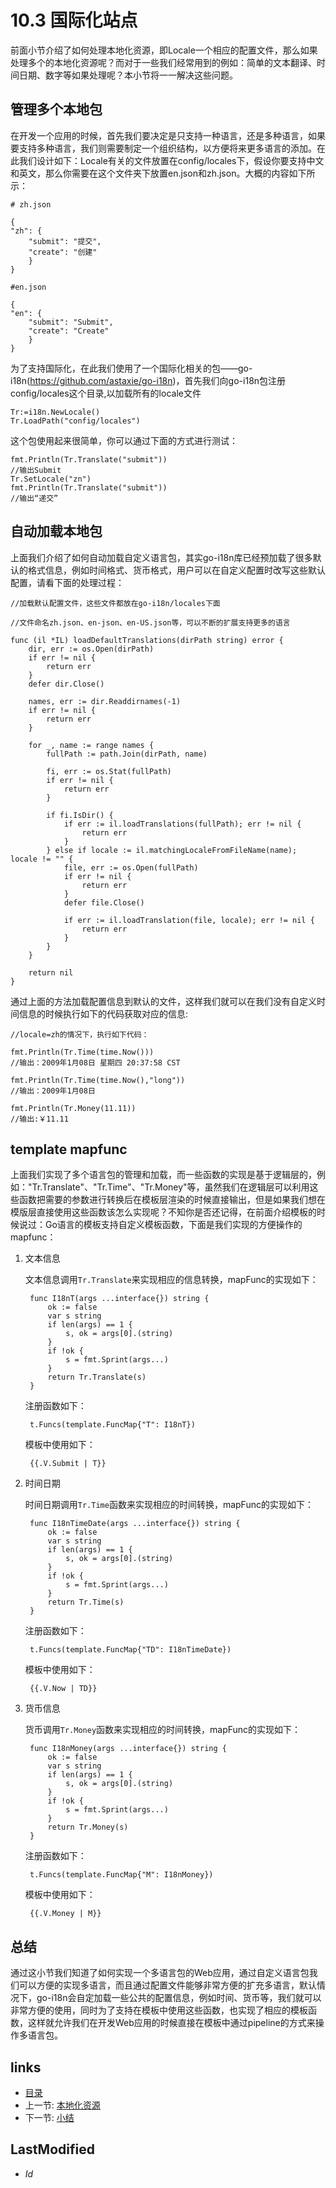 # 10.3 国际化站点
前面小节介绍了如何处理本地化资源，即Locale一个相应的配置文件，那么如果处理多个的本地化资源呢？而对于一些我们经常用到的例如：简单的文本翻译、时间日期、数字等如果处理呢？本小节将一一解决这些问题。
## 管理多个本地包
在开发一个应用的时候，首先我们要决定是只支持一种语言，还是多种语言，如果要支持多种语言，我们则需要制定一个组织结构，以方便将来更多语言的添加。在此我们设计如下：Locale有关的文件放置在config/locales下，假设你要支持中文和英文，那么你需要在这个文件夹下放置en.json和zh.json。大概的内容如下所示：
	
	# zh.json

	{
    "zh": {
        "submit": "提交",
        "create": "创建"
    	}
	}

	#en.json

	{
    "en": {
        "submit": "Submit",
        "create": "Create"
    	}
	}

为了支持国际化，在此我们使用了一个国际化相关的包——go-i18n(https://github.com/astaxie/go-i18n)，首先我们向go-i18n包注册config/locales这个目录,以加载所有的locale文件

	Tr:=i18n.NewLocale()	
	Tr.LoadPath("config/locales")
	
这个包使用起来很简单，你可以通过下面的方式进行测试：

	fmt.Println(Tr.Translate("submit"))
	//输出Submit
	Tr.SetLocale("zn")
	fmt.Println(Tr.Translate("submit"))
	//输出“递交”

## 自动加载本地包
上面我们介绍了如何自动加载自定义语言包，其实go-i18n库已经预加载了很多默认的格式信息，例如时间格式、货币格式，用户可以在自定义配置时改写这些默认配置，请看下面的处理过程：


	//加载默认配置文件，这些文件都放在go-i18n/locales下面

	//文件命名zh.json、en-json、en-US.json等，可以不断的扩展支持更多的语言
	
	func (il *IL) loadDefaultTranslations(dirPath string) error {
		dir, err := os.Open(dirPath)
		if err != nil {
			return err
		}
		defer dir.Close()
	
		names, err := dir.Readdirnames(-1)
		if err != nil {
			return err
		}
	
		for _, name := range names {
			fullPath := path.Join(dirPath, name)
	
			fi, err := os.Stat(fullPath)
			if err != nil {
				return err
			}
	
			if fi.IsDir() {
				if err := il.loadTranslations(fullPath); err != nil {
					return err
				}
			} else if locale := il.matchingLocaleFromFileName(name); locale != "" {
				file, err := os.Open(fullPath)
				if err != nil {
					return err
				}
				defer file.Close()
	
				if err := il.loadTranslation(file, locale); err != nil {
					return err
				}
			}
		}
	
		return nil
	}

通过上面的方法加载配置信息到默认的文件，这样我们就可以在我们没有自定义时间信息的时候执行如下的代码获取对应的信息:

	//locale=zh的情况下，执行如下代码：

	fmt.Println(Tr.Time(time.Now()))
	//输出：2009年1月08日 星期四 20:37:58 CST

	fmt.Println(Tr.Time(time.Now(),"long"))
	//输出：2009年1月08日

	fmt.Println(Tr.Money(11.11))
	//输出:￥11.11

## template mapfunc
上面我们实现了多个语言包的管理和加载，而一些函数的实现是基于逻辑层的，例如："Tr.Translate"、"Tr.Time"、"Tr.Money"等，虽然我们在逻辑层可以利用这些函数把需要的参数进行转换后在模板层渲染的时候直接输出，但是如果我们想在模版层直接使用这些函数该怎么实现呢？不知你是否还记得，在前面介绍模板的时候说过：Go语言的模板支持自定义模板函数，下面是我们实现的方便操作的mapfunc：

1. 文本信息

	文本信息调用`Tr.Translate`来实现相应的信息转换，mapFunc的实现如下：

		func I18nT(args ...interface{}) string {
			ok := false
			var s string
			if len(args) == 1 {
				s, ok = args[0].(string)
			}
			if !ok {
				s = fmt.Sprint(args...)
			}
			return Tr.Translate(s)
		}

	注册函数如下：

		t.Funcs(template.FuncMap{"T": I18nT})

	模板中使用如下：

		{{.V.Submit | T}}

	
2. 时间日期

	时间日期调用`Tr.Time`函数来实现相应的时间转换，mapFunc的实现如下：

		func I18nTimeDate(args ...interface{}) string {
			ok := false
			var s string
			if len(args) == 1 {
				s, ok = args[0].(string)
			}
			if !ok {
				s = fmt.Sprint(args...)
			}
			return Tr.Time(s)
		}

	注册函数如下：

		t.Funcs(template.FuncMap{"TD": I18nTimeDate})

	模板中使用如下：

		{{.V.Now | TD}}	
3. 货币信息

	货币调用`Tr.Money`函数来实现相应的时间转换，mapFunc的实现如下：

		func I18nMoney(args ...interface{}) string {
			ok := false
			var s string
			if len(args) == 1 {
				s, ok = args[0].(string)
			}
			if !ok {
				s = fmt.Sprint(args...)
			}
			return Tr.Money(s)
		}

	注册函数如下：

		t.Funcs(template.FuncMap{"M": I18nMoney})

	模板中使用如下：

		{{.V.Money | M}}

## 总结
通过这小节我们知道了如何实现一个多语言包的Web应用，通过自定义语言包我们可以方便的实现多语言，而且通过配置文件能够非常方便的扩充多语言，默认情况下，go-i18n会自定加载一些公共的配置信息，例如时间、货币等，我们就可以非常方便的使用，同时为了支持在模板中使用这些函数，也实现了相应的模板函数，这样就允许我们在开发Web应用的时候直接在模板中通过pipeline的方式来操作多语言包。

## links
  * [目录](<preface.md>)
  * 上一节: [本地化资源](<10.2.md>)
  * 下一节: [小结](<10.4.md>)

## LastModified
  * $Id$
